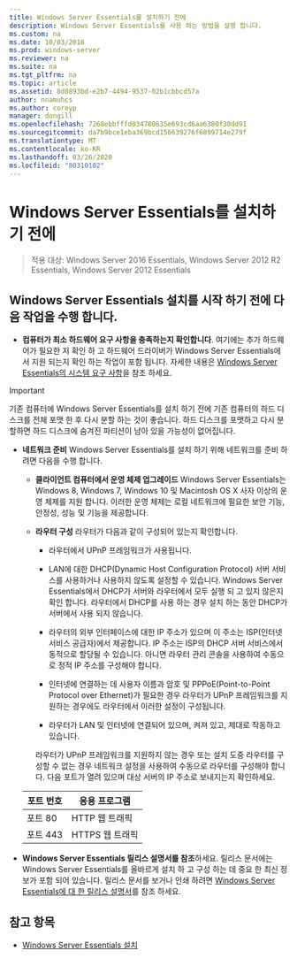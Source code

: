 ```yaml
---
title: Windows Server Essentials를 설치하기 전에
description: Windows Server Essentials를 사용 하는 방법을 설명 합니다.
ms.custom: na
ms.date: 10/03/2016
ms.prod: windows-server
ms.reviewer: na
ms.suite: na
ms.tgt_pltfrm: na
ms.topic: article
ms.assetid: 8d0893bd-e2b7-4494-9537-02b1cbbcd57a
author: nnamuhcs
ms.author: coreyp
manager: dongill
ms.openlocfilehash: 7268ebbfffd034780635e693cd6aa6380f30dd91
ms.sourcegitcommit: da7b9bce1eba369bcd156639276f6899714e279f
ms.translationtype: MT
ms.contentlocale: ko-KR
ms.lasthandoff: 03/26/2020
ms.locfileid: "80310102"
---
```

# <a name="before-you-install-windows-server-essentials"></a>Windows Server Essentials를 설치하기 전에

>적용 대상: Windows Server 2016 Essentials, Windows Server 2012 R2 Essentials, Windows Server 2012 Essentials

##  <a name="before-you-begin-your-installation-of--windows-server-essentials-perform-the-following-tasks"></a><a name="BKMK_BeforeYouBegin"></a>Windows Server Essentials 설치를 시작 하기 전에 다음 작업을 수행 합니다.  

-   **컴퓨터가 최소 하드웨어 요구 사항을 충족하는지 확인합니다**. 여기에는 추가 하드웨어가 필요한 지 확인 하 고 하드웨어 드라이버가 Windows Server Essentials에서 지원 되는지 확인 하는 작업이 포함 됩니다. 자세한 내용은 [Windows Server Essentials의 시스템 요구 사항](../get-started/system-requirements.md)을 참조 하세요.   

> [!IMPORTANT]
> 기존 컴퓨터에 Windows Server Essentials를 설치 하기 전에 기존 컴퓨터의 하드 디스크를 전체 포맷 한 후 다시 분할 하는 것이 좋습니다. 하드 디스크를 포맷하고 다시 분할하면 하드 디스크에 숨겨진 파티션이 남아 있을 가능성이 없어집니다.  

- **네트워크 준비** Windows Server Essentials를 설치 하기 위해 네트워크를 준비 하려면 다음을 수행 합니다.  


  - **클라이언트 컴퓨터에서 운영 체제 업그레이드**  Windows Server Essentials는 Windows 8, Windows 7, Windows 10 및 Macintosh OS X 사자 이상의 운영 체제를 지원 합니다. 이러한 운영 체제는 로컬 네트워크에 필요한 보안 기능, 안정성, 성능 및 기능을 제공합니다.  

  - **라우터 구성** 라우터가 다음과 같이 구성되어 있는지 확인합니다.  

    -   라우터에서 UPnP 프레임워크가 사용됩니다.  

    -   LAN에 대한 DHCP(Dynamic Host Configuration Protocol) 서버 서비스를 사용하거나 사용하지 않도록 설정할 수 있습니다.  Windows Server Essentials에서 DHCP가 서버와 라우터에서 모두 실행 되 고 있지 않은지 확인 합니다. 라우터에서 DHCP를 사용 하는 경우 설치 하는 동안 DHCP가 서버에서 사용 되지 않습니다.  

    -   라우터의 외부 인터페이스에 대한 IP 주소가 있으며 이 주소는 ISP(인터넷 서비스 공급자)에서 제공합니다. IP 주소는 ISP의 DHCP 서버 서비스에서 동적으로 할당될 수 있습니다. 아니면 라우터 관리 콘솔을 사용하여 수동으로 정적 IP 주소를 구성해야 합니다.  

    -   인터넷에 연결하는 데 사용자 이름과 암호 및 PPPoE(Point-to-Point Protocol over Ethernet)가 필요한 경우 라우터가 UPnP 프레임워크를 지원하는 경우에도 라우터에서 이러한 설정이 구성됩니다.  

    -   라우터가 LAN 및 인터넷에 연결되어 있으며, 켜져 있고, 제대로 작동하고 있습니다.  

    라우터가 UPnP 프레임워크를 지원하지 않는 경우 또는 설치 도중 라우터를 구성할 수 없는 경우 네트워크 설정을 사용하여 수동으로 라우터를 구성해야 합니다. 다음 포트가 열려 있으며 대상 서버의 IP 주소로 보내지는지 확인하세요.  

  |포트 번호|응용 프로그램|  
  |-----------------|-----------------|  
  |포트 80|HTTP 웹 트래픽|  
  |포트 443|HTTPS 웹 트래픽|  


- **Windows Server Essentials 릴리스 설명서를 참조**하세요. 릴리스 문서에는 Windows Server Essentials를 올바르게 설치 하 고 구성 하는 데 중요 한 최신 정보가 포함 되어 있습니다. 릴리스 문서를 보거나 인쇄 하려면 [Windows Server Essentials에 대 한 릴리스 설명서](../get-started/release-notes.md)를 참조 하세요.  

## <a name="see-also"></a>참고 항목  

-   [Windows Server Essentials 설치](Install-Windows-Server-Essentials.md)

